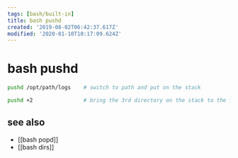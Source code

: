 ```yaml
---
tags: [bash/built-in]
title: bash pushd
created: '2019-08-02T06:42:37.617Z'
modified: '2020-01-10T10:17:09.624Z'
---
```


# bash pushd

```sh
pushd /opt/path/logs    # switch to path and put on the stack

pushd +2                # bring the 3rd directory on the stack to the front (0-based) and rotating the stack
```

## see also
- [[bash popd]]
- [[bash dirs]]
